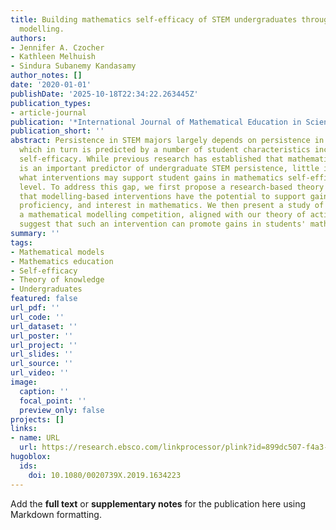 ```yaml
---
title: Building mathematics self-efficacy of STEM undergraduates through mathematical
  modelling.
authors:
- Jennifer A. Czocher
- Kathleen Melhuish
- Sindura Subanemy Kandasamy
author_notes: []
date: '2020-01-01'
publishDate: '2025-10-18T22:34:22.263445Z'
publication_types:
- article-journal
publication: '*International Journal of Mathematical Education in Science &amp; Technology*'
publication_short: ''
abstract: Persistence in STEM majors largely depends on persistence in mathematics,
  which in turn is predicted by a number of student characteristics including mathematics
  self-efficacy. While previous research has established that mathematics self-efficacy
  is an important predictor of undergraduate STEM persistence, little is known about
  what interventions may support student gains in mathematics self-efficacy at this
  level. To address this gap, we first propose a research-based theory of action arguing
  that modelling-based interventions have the potential to support gains in self-efficacy,
  proficiency, and interest in mathematics. We then present a study of an intervention,
  a mathematical modelling competition, aligned with our theory of action. Our findings
  suggest that such an intervention can promote gains in students' mathematics self-efficacy.
summary: ''
tags:
- Mathematical models
- Mathematics education
- Self-efficacy
- Theory of knowledge
- Undergraduates
featured: false
url_pdf: ''
url_code: ''
url_dataset: ''
url_poster: ''
url_project: ''
url_slides: ''
url_source: ''
url_video: ''
image:
  caption: ''
  focal_point: ''
  preview_only: false
projects: []
links:
- name: URL
  url: https://research.ebsco.com/linkprocessor/plink?id=899dc507-f4a3-37ba-977d-b50cecef9915
hugoblox:
  ids:
    doi: 10.1080/0020739X.2019.1634223
---
```


Add the **full text** or **supplementary notes** for the publication here using Markdown formatting.
